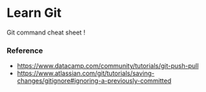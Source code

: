 Learn Git
=============
Git command cheat sheet !

### Reference
* https://www.datacamp.com/community/tutorials/git-push-pull
* https://www.atlassian.com/git/tutorials/saving-changes/gitignore#ignoring-a-previously-committed
